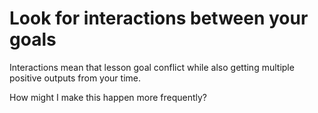 # Look for interactions between your goals
Interactions mean that lesson goal conflict while also getting multiple positive outputs from your time.   

How might I make this happen more frequently?

<!-- #p2 -->

<!-- {BearID:525C663E-7CAE-4A75-A65A-66D975E5CAC4-7289-0000067BCB3F0EA3} -->
